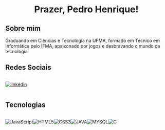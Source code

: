 
<h1 align="center">Prazer, Pedro Henrique!</h1>


 <h2>Sobre mim</h2> 
Graduando em Ciências e Tecnologia na UFMA, formado em Técnico em Informática pelo IFMA, apaixonado por jogos e desbravando o mundo da tecnologia.

<h2>Redes Sociais</h2>

<div style="display: flex">
<br>

[![linkedin](https://img.shields.io/badge/linkedin-000?style=for-the-badge&logo=linkedin&logoColor=blue)](https://www.linkedin.com/in/pedrxhenrique/)

</div>

<h2>Tecnologias</h2>

<div style="display: flex">
<br>

![JavaScript](https://img.shields.io/badge/JavaScript-000?style=for-the-badge&logo=javascript&logoColor=yellow)

![HTML5](https://img.shields.io/badge/HTML5-000?style=for-the-badge&logo=html5)

![CSS3](https://img.shields.io/badge/CSS3-000?style=for-the-badge&logo=css3&logoColor=blue)

![JAVA](https://img.shields.io/badge/JAVA-000?style=for-the-badge&logo=JAVA)

![MYSQL](https://img.shields.io/badge/MYSQL-000?style=for-the-badge&logo=mysql)

![C](https://img.shields.io/badge/C-000?style=for-the-badge&logo=c)

